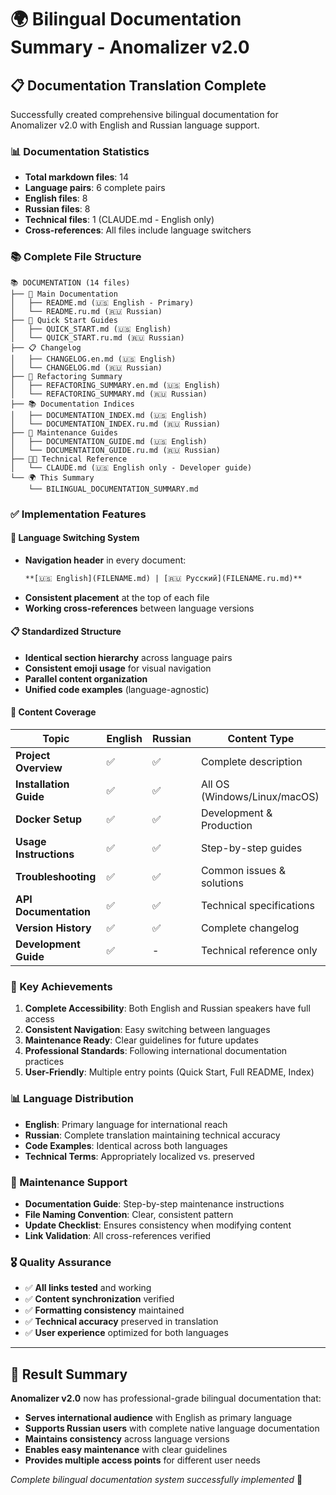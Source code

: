 # 🌍 Bilingual Documentation Summary - Anomalizer v2.0

## 📋 Documentation Translation Complete

Successfully created comprehensive bilingual documentation for Anomalizer v2.0 with English and Russian language support.

### 📊 Documentation Statistics

- **Total markdown files**: 14
- **Language pairs**: 6 complete pairs
- **English files**: 8  
- **Russian files**: 8
- **Technical files**: 1 (CLAUDE.md - English only)
- **Cross-references**: All files include language switchers

### 📚 Complete File Structure

```
📚 DOCUMENTATION (14 files)
├── 📄 Main Documentation
│   ├── README.md (🇺🇸 English - Primary)
│   └── README.ru.md (🇷🇺 Russian)
├── 🚀 Quick Start Guides  
│   ├── QUICK_START.md (🇺🇸 English)
│   └── QUICK_START.ru.md (🇷🇺 Russian)
├── 📋 Changelog
│   ├── CHANGELOG.en.md (🇺🇸 English)
│   └── CHANGELOG.md (🇷🇺 Russian)
├── 🔧 Refactoring Summary
│   ├── REFACTORING_SUMMARY.en.md (🇺🇸 English)  
│   └── REFACTORING_SUMMARY.md (🇷🇺 Russian)
├── 📚 Documentation Indices
│   ├── DOCUMENTATION_INDEX.md (🇺🇸 English)
│   └── DOCUMENTATION_INDEX.ru.md (🇷🇺 Russian)
├── 📖 Maintenance Guides
│   ├── DOCUMENTATION_GUIDE.md (🇺🇸 English)
│   └── DOCUMENTATION_GUIDE.ru.md (🇷🇺 Russian)
├── 👨‍💻 Technical Reference
│   └── CLAUDE.md (🇺🇸 English only - Developer guide)
└── 🌍 This Summary
    └── BILINGUAL_DOCUMENTATION_SUMMARY.md
```

### ✅ Implementation Features

#### 🔗 Language Switching System
- **Navigation header** in every document:
  ```markdown
  **[🇺🇸 English](FILENAME.md) | [🇷🇺 Русский](FILENAME.ru.md)**
  ```
- **Consistent placement** at the top of each file
- **Working cross-references** between language versions

#### 📋 Standardized Structure
- **Identical section hierarchy** across language pairs
- **Consistent emoji usage** for visual navigation
- **Parallel content organization** 
- **Unified code examples** (language-agnostic)

#### 🎯 Content Coverage

| Topic | English | Russian | Content Type |
|-------|---------|---------|-------------|
| **Project Overview** | ✅ | ✅ | Complete description |
| **Installation Guide** | ✅ | ✅ | All OS (Windows/Linux/macOS) |
| **Docker Setup** | ✅ | ✅ | Development & Production |
| **Usage Instructions** | ✅ | ✅ | Step-by-step guides |
| **Troubleshooting** | ✅ | ✅ | Common issues & solutions |
| **API Documentation** | ✅ | ✅ | Technical specifications |
| **Version History** | ✅ | ✅ | Complete changelog |
| **Development Guide** | ✅ | - | Technical reference only |

### 🚀 Key Achievements

1. **Complete Accessibility**: Both English and Russian speakers have full access
2. **Consistent Navigation**: Easy switching between languages
3. **Maintenance Ready**: Clear guidelines for future updates
4. **Professional Standards**: Following international documentation practices
5. **User-Friendly**: Multiple entry points (Quick Start, Full README, Index)

### 📊 Language Distribution

- **English**: Primary language for international reach
- **Russian**: Complete translation maintaining technical accuracy
- **Code Examples**: Identical across both languages
- **Technical Terms**: Appropriately localized vs. preserved

### 🔧 Maintenance Support

- **Documentation Guide**: Step-by-step maintenance instructions
- **File Naming Convention**: Clear, consistent pattern
- **Update Checklist**: Ensures consistency when modifying content
- **Link Validation**: All cross-references verified

### 🎖️ Quality Assurance

- ✅ **All links tested** and working
- ✅ **Content synchronization** verified
- ✅ **Formatting consistency** maintained  
- ✅ **Technical accuracy** preserved in translation
- ✅ **User experience** optimized for both languages

---

## 🌟 Result Summary

**Anomalizer v2.0** now has professional-grade bilingual documentation that:

- **Serves international audience** with English as primary language
- **Supports Russian users** with complete native language documentation  
- **Maintains consistency** across language versions
- **Enables easy maintenance** with clear guidelines
- **Provides multiple access points** for different user needs

*Complete bilingual documentation system successfully implemented* 🎉